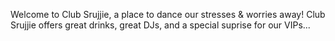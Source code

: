 Welcome to Club Srujjie, a place to dance our stresses & worries away! Club Srujjie offers great drinks, great DJs, and a special suprise for our VIPs...
